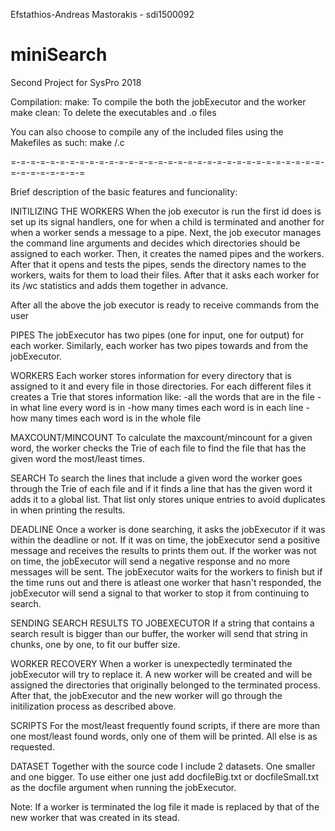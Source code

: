 Efstathios-Andreas Mastorakis - sdi1500092

# miniSearch
Second Project for SysPro 2018

Compilation:
make: To compile the both the jobExecutor and the worker
make clean: To delete the executables and .o files

You can also choose to compile any of the included files using the Makefiles as
such: make <directory>/<file>.c

=-=-=-=-=-=-=-=-=-=-=-=-=-=-=-=-=-=-=-=-=-=-=-=-=-=-=-=-=-=-=-=-=-=-=-=-=-=-=-=

Brief description of the basic features and funcionality:

INITILIZING THE WORKERS
When the job executor is run the first id does is set up its signal handlers,
one for when a child is terminated and another for when a worker sends a
message to a pipe. Next, the job executor manages the command line arguments
and decides which directories should be assigned to each worker.
Then, it creates the named pipes and the workers. After that it opens and tests
the pipes, sends the directory names to the workers, waits for them to load
their files. After that it asks each worker for its /wc statistics and
adds them together in advance.

After all the above the job executor is ready to receive commands from the user

PIPES
The jobExecutor has two pipes (one for input, one for output) for each worker.
Similarly, each worker has two pipes towards and from the jobExecutor.

WORKERS
Each worker stores information for every directory that is assigned to it and
every file in those directories.
For each different files it creates a Trie that stores information like:
    -all the words that are in the file
    -in what line every word is in
    -how many times each word is in each line
    -how many times each word is in the whole file

MAXCOUNT/MINCOUNT
To calculate the maxcount/mincount for a given word, the worker checks the Trie
of each file to find the file that has the given word the most/least times.

SEARCH
To search the lines that include a given word the worker goes through the Trie
of each file and if it finds a line that has the given word it adds it to a
global list. That list only stores unique entries to avoid duplicates in when
printing the results.

DEADLINE
Once a worker is done searching, it asks the jobExecutor if it was within the
deadline or not. If it was on time, the jobExecutor send a positive message and
receives the results to prints them out. If the worker was not on time, the
jobExecutor will send a negative response and no more messages will be sent.
The jobExecutor waits for the workers to finish but if the time runs out and
there is atleast one worker that hasn't responded, the jobExecutor will send
a signal to that worker to stop it from continuing to search.

SENDING SEARCH RESULTS TO JOBEXECUTOR
If a string that contains a search result is bigger than our buffer, the worker
will send that string in chunks, one by one, to fit our buffer size.

WORKER RECOVERY
When a worker is unexpectedly terminated the jobExecutor will try to replace it.
A new worker will be created and will be assigned the directories that
originally belonged to the terminated process. After that, the jobExecutor and
the new worker will go through the initilization process as described above.

SCRIPTS
For the most/least frequently found scripts, if there are more than one
most/least found words, only one of them will be printed. All else is as
requested.

DATASET
Together with the source code I include 2 datasets. One smaller and one bigger.
To use either one just add docfileBig.txt or docfileSmall.txt as the docfile
argument when running the jobExecutor.

Note:
If a worker is terminated the log file it made is replaced by that of the new
worker that was created in its stead.

